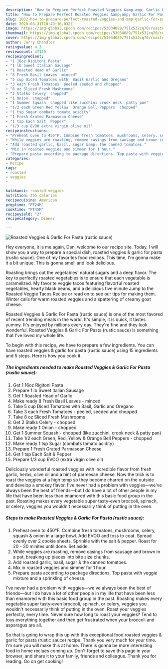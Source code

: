 ```yaml
---
description: "How to Prepare Perfect Roasted Veggies &amp;amp; Garlic For Pasta (rustic sauce)"
title: "How to Prepare Perfect Roasted Veggies &amp;amp; Garlic For Pasta (rustic sauce)"
slug: 1032-how-to-prepare-perfect-roasted-veggies-and-amp-garlic-for-pasta-rustic-sauce
date: 2020-08-31T18:49:16.032Z
image: https://img-global.cpcdn.com/recipes/53034089/751x532cq70/roasted-veggies-garlic-for-pasta-rustic-sauce-recipe-main-photo.jpg
thumbnail: https://img-global.cpcdn.com/recipes/53034089/751x532cq70/roasted-veggies-garlic-for-pasta-rustic-sauce-recipe-main-photo.jpg
cover: https://img-global.cpcdn.com/recipes/53034089/751x532cq70/roasted-veggies-garlic-for-pasta-rustic-sauce-recipe-main-photo.jpg
author: Jerry Chandler
ratingvalue: 4.3
reviewcount: 47120
recipeingredient:
- "1 16oz Rigitoni Pasta"
- "1 lb Sweet Italian Sausage"
- "1 Roasted Head of Garlic"
- "8 Fresh Basil Leaves  minced"
- "5 cup Diced Tomatoes with  Basil Garlic and Oregano"
- "3 each Fresh Tomatoes  peeled seeded and chopped"
- "8 oz Sliced Fresh Mushrooms"
- "2 Stalks Celery  chopped"
- "1 Onion  chopped"
- "1 Summer Squash  chopped like zucchini crook neck  patty pan"
- "1/2 each Green Red Yellow  Orange Bell Peppers  chopped"
- "1 tsp Sugar combats tomato acidity"
- "1 Fresh Grated Parmasean Cheese"
- "1 tsp Each Salt  Pepper"
- "1/3 cup EVOO extra virgin olive oil"
recipeinstructions:
- "Preheat oven to 450°F. Combine fresh tomatoes, mushrooms, celery, squash &amp; onion in a large bowl. Add EVOO and toss to coat. Spread evenly over 2 cookie sheets. Sprinkle with the salt &amp; pepper. Roast for 20 - 30 minites until done. Set aside."
- "While veggies are roasting, remove casings from sausage and brown in a pot, breaking up pieces into bite size chunks."
- "Add roasted garlic, basil, sugar &amp; the canned tomatoes."
- "Mix in roasted veggies and simmer for 1 hour."
- "Prepare pasta according to package directions. Top pasta with veggie mixture and a sprinkling of cheese."
categories:
- Recipe
tags:
- roasted
- veggies
- 

katakunci: roasted veggies  
nutrition: 295 calories
recipecuisine: American
preptime: "PT24M"
cooktime: "PT45M"
recipeyield: "2"
recipecategory: Dinner

---
```



![Roasted Veggies &amp; Garlic For Pasta (rustic sauce)](https://img-global.cpcdn.com/recipes/53034089/751x532cq70/roasted-veggies-garlic-for-pasta-rustic-sauce-recipe-main-photo.jpg)

Hey everyone, it is me again, Dan, welcome to our recipe site. Today, I will show you a way to prepare a special dish, roasted veggies &amp; garlic for pasta (rustic sauce). One of my favorites food recipes. This time, I'm gonna make it a bit unique. This is gonna smell and look delicious.

Roasting brings out the vegetables&#39; natural sugars and a deep flavor. The key to perfectly roasted vegetables is to ensure that each vegetable is caramelized. My favorite veggie tacos featuring flavorful roasted vegetables, hearty black beans, and a delicious five minute Jump to the Roasted Veggie Tacos Recipe or read on to see our tips for making them. Winter calls for warm roasted veggies and a spattering of creamy goat cheese.

Roasted Veggies &amp; Garlic For Pasta (rustic sauce) is one of the most favored of recent trending meals in the world. It's simple, it is quick, it tastes yummy. It's enjoyed by millions every day. They're fine and they look wonderful. Roasted Veggies &amp; Garlic For Pasta (rustic sauce) is something that I've loved my whole life.


To begin with this recipe, we have to prepare a few ingredients. You can have roasted veggies &amp; garlic for pasta (rustic sauce) using 15 ingredients and 5 steps. Here is how you cook it.

<!--inarticleads1-->

##### The ingredients needed to make Roasted Veggies &amp; Garlic For Pasta (rustic sauce):

1. Get 1 16oz Rigitoni Pasta
1. Prepare 1 lb Sweet Italian Sausage
1. Get 1 Roasted Head of Garlic
1. Make ready 8 Fresh Basil Leaves - minced
1. Take 5 cup Diced Tomatoes with  Basil, Garlic and Oregano
1. Take 3 each Fresh Tomatoes - peeled, seeded and chopped
1. Take 8 oz Sliced Fresh Mushrooms
1. Get 2 Stalks Celery - chopped
1. Make ready 1 Onion - chopped
1. Get 1 Summer Squash - chopped (like zucchini, crook neck &amp; patty pan)
1. Take 1/2 each Green, Red, Yellow &amp; Orange Bell Peppers - chopped
1. Make ready 1 tsp Sugar (combats tomato acidity)
1. Prepare 1 Fresh Grated Parmasean Cheese
1. Get 1 tsp Each Salt &amp; Pepper
1. Prepare 1/3 cup EVOO (extra virgin olive oil)


Deliciously wonderful roasted veggies with incredible flavor from fresh garlic, herbs, olive oil and a hint of parmesan cheese. Now the trick is to roast the veggies at a high temp so they become charred on the outside and develop a smokey flavor. I&#39;ve never had a problem with veggies—we&#39;ve always been the best of friends—but I do have a lot of other people in my life that have been less than enamored with this basic food group in the past. Roasting makes every vegetable super tasty-even broccoli, spinach, or celery, veggies you wouldn&#39;t necessarily think of putting in the oven. 

<!--inarticleads2-->

##### Steps to make Roasted Veggies &amp; Garlic For Pasta (rustic sauce):

1. Preheat oven to 450°F. Combine fresh tomatoes, mushrooms, celery, squash &amp; onion in a large bowl. Add EVOO and toss to coat. Spread evenly over 2 cookie sheets. Sprinkle with the salt &amp; pepper. Roast for 20 - 30 minites until done. Set aside.
1. While veggies are roasting, remove casings from sausage and brown in a pot, breaking up pieces into bite size chunks.
1. Add roasted garlic, basil, sugar &amp; the canned tomatoes.
1. Mix in roasted veggies and simmer for 1 hour.
1. Prepare pasta according to package directions. Top pasta with veggie mixture and a sprinkling of cheese.


I&#39;ve never had a problem with veggies—we&#39;ve always been the best of friends—but I do have a lot of other people in my life that have been less than enamored with this basic food group in the past. Roasting makes every vegetable super tasty-even broccoli, spinach, or celery, veggies you wouldn&#39;t necessarily think of putting in the oven. Roast your veggies perfectly, every time. Never sure how long to roast your veggies? Tend to toss everything together and then get frustrated when your broccoli and asparagus are all. 

So that is going to wrap this up with this exceptional food roasted veggies &amp; garlic for pasta (rustic sauce) recipe. Thank you very much for your time. I'm sure you will make this at home. There is gonna be more interesting food in home recipes coming up. Don't forget to save this page in your browser, and share it to your family, friends and colleague. Thank you for reading. Go on get cooking!
